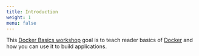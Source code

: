 ```yaml
---
title: Introduction
weight: 1
menu: false
---
```


This [Docker Basics workshop](https://polarsquad.github.io/docker-basics-workshop) goal is to teach reader
basics of [Docker](https://docker.io/) and how you can use it to build applications.
